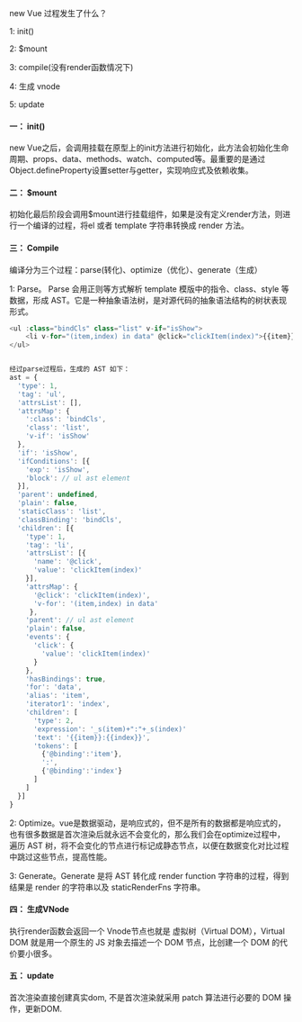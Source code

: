 new Vue 过程发生了什么？


1: init()

2: $mount 

3: compile(没有render函数情况下)

4: 生成 vnode

5: update



#### 一： init()

new Vue之后，会调用挂载在原型上的init方法进行初始化，此方法会初始化生命周期、props、data、methods、watch、computed等。最重要的是通过Object.defineProperty设置setter与getter，实现响应式及依赖收集。


#### 二： $mount

初始化最后阶段会调用$mount进行挂载组件，如果是没有定义render方法，则进行一个编译的过程，将el 或者 template 字符串转换成 render 方法。


#### 三： Compile

编译分为三个过程：parse(转化)、optimize（优化）、generate（生成）

1: Parse。 Parse 会用正则等方式解析 template 模版中的指令、class、style 等数据，形成 AST。它是一种抽象语法树，是对源代码的抽象语法结构的树状表现形式。


```js
<ul :class="bindCls" class="list" v-if="isShow">
    <li v-for="(item,index) in data" @click="clickItem(index)">{{item}}:{{index}}</li>
</ul>


经过parse过程后，生成的 AST 如下：
ast = {
  'type': 1,
  'tag': 'ul',
  'attrsList': [],
  'attrsMap': {
    ':class': 'bindCls',
    'class': 'list',
    'v-if': 'isShow'
  },
  'if': 'isShow',
  'ifConditions': [{
    'exp': 'isShow',
    'block': // ul ast element
  }],
  'parent': undefined,
  'plain': false,
  'staticClass': 'list',
  'classBinding': 'bindCls',
  'children': [{
    'type': 1,
    'tag': 'li',
    'attrsList': [{
      'name': '@click',
      'value': 'clickItem(index)'
    }],
    'attrsMap': {
      '@click': 'clickItem(index)',
      'v-for': '(item,index) in data'
     },
    'parent': // ul ast element
    'plain': false,
    'events': {
      'click': {
        'value': 'clickItem(index)'
      }
    },
    'hasBindings': true,
    'for': 'data',
    'alias': 'item',
    'iterator1': 'index',
    'children': [
      'type': 2,
      'expression': '_s(item)+":"+_s(index)'
      'text': '{{item}}:{{index}}',
      'tokens': [
        {'@binding':'item'},
        ':',
        {'@binding':'index'}
      ]
    ]
  }]
}
```




2: Optimize。vue是数据驱动，是响应式的，但不是所有的数据都是响应式的，也有很多数据是首次渲染后就永远不会变化的，那么我们会在optimize过程中，遍历 AST 树，将不会变化的节点进行标记成静态节点，以便在数据变化对比过程中跳过这些节点，提高性能。


3: Generate。Generate 是将 AST 转化成 render function 字符串的过程，得到结果是 render 的字符串以及 staticRenderFns 字符串。



#### 四： 生成VNode

执行render函数会返回一个 Vnode节点也就是 虚拟树（Virtual DOM），Virtual DOM 就是用一个原生的 JS 对象去描述一个 DOM 节点，比创建一个 DOM 的代价要小很多。


#### 五： update

首次渲染直接创建真实dom, 不是首次渲染就采用 patch 算法进行必要的 DOM 操作，更新DOM.